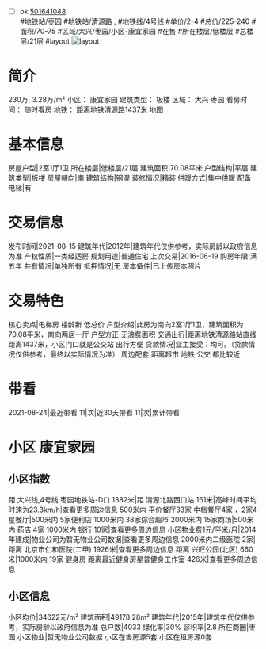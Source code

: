 - [ ] ok [501641048](https://bj.5i5j.com/ershoufang/501641048.html)  
 #地铁站/枣园 #地铁站/清源路 ,  #地铁线/4号线
#单价/2-4 #总价/225-240 #面积/70-75   #区域/大兴/枣园/小区-康宜家园 #在售 #所在楼层/低楼层 #总楼层/21层 #layout 
![layout](http://image2a.5i5j.com/bdir/layout/5d4a73a4bc0045158288c7ac10f574eb.jpg_P5.jpg) 
# 简介 
 230万,  3.28万/m² 
小区： 康宜家园
建筑类型： 板楼
区域： 大兴 枣园
看房时间： 随时看房
地铁： 距离地铁清源路1437米 地图
# 基本信息 
 房屋户型|2室1厅1卫
所在楼层|低楼层/21层
建筑面积|70.08平米
户型结构|平层
建筑类型|板楼
房屋朝向|南
建筑结构|钢混
装修情况|精装
供暖方式|集中供暖
配备电梯|有
# 交易信息 
 发布时间|2021-08-15
建筑年代|2012年|建筑年代仅供参考，实际房龄以政府信息为准
产权性质|一类经适房
规划用途|普通住宅
上次交易|2016-06-19
购房年限|满五年
共有情况|单独所有
抵押情况|无
房本备件|已上传房本照片
# 交易特色 
 核心卖点|电梯房  楼龄新  低总价
户型介绍|此房为南向2室1厅1卫，建筑面积为70.08平米，南向两居一厅  户型方正 无浪费面积
交通出行|距离地铁清源路站直线距离1437米，小区门口就是公交站 出行方便
贷款情况|业主接受：均可。（贷款情况仅供参考，最终以实际情况为准）
周边配套|距离超市 地铁 公交 都比较近
# 带看 
 2021-08-24|最近带看	 11|次|近30天带看	 11|次|累计带看
# 小区 康宜家园
## 小区指数 
 距 大兴线,4号线 枣园地铁站-D口 1382米|距 清源北路西口站 161米|高峰时间平均时速为23.3km/h|查看更多周边信息
500米内 平价餐厅33家
中档餐厅4家 ，2家4星餐厅|500米内 5家便利店
1000米内 38家综合超市
2000米内 15家商场|500米内 药店 4家
1000米内 银行 10家|查看更多周边信息
小区物业费1元/平米/月|2014年建成|物业公司为暂无物业公司数据|查看更多周边信息
2000米内二级医院 2家|距离 北京市仁和医院(二甲)  1926米|查看更多周边信息
距离 兴旺公园(北区) 660米|1000米内 19家 健身房
距离最近健身房星普健身工作室 426米|查看更多周边信息
## 小区信息 
 小区均价|34622元/m²
建筑面积|49178.28m²
建筑年代|2015年|建筑年代仅供参考，实际房龄以政府信息为准
总户数|4033
绿化率|30%
容积率|2.8
所在商圈|枣园
小区物业|暂无物业公司数据
小区在售房源5套
小区在租房源0套

